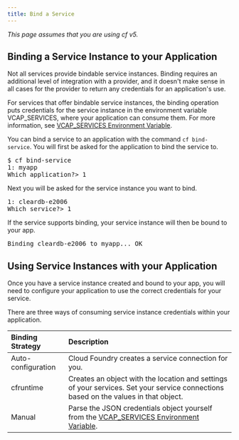 ```yaml
---
title: Bind a Service
---
```


_This page assumes that you are using cf v5._

## <a id='binding'></a>Binding a Service Instance to your Application ##

Not all services provide bindable service instances. 
Binding requires an additional level of integration with a provider, and it 
doesn't make sense in all cases for the provider to return any credentials for 
an application's use.

For services that offer bindable service instances, the binding operation puts 
credentials for the service instance in the environment variable VCAP\_SERVICES, 
where your application can consume them. 
For more information, see [VCAP\_SERVICES Environment 
Variable](../deploy-apps/environment-variable.html).

You can bind a service to an application with the command `cf bind-service`. 
You will first be asked for the application to bind the service to.

<pre class="terminal">
$ cf bind-service
1: myapp
Which application?> 1
</pre>

Next you will be asked for the service instance you want to bind.

<pre class="terminal">
1: cleardb-e2006
Which service?> 1
</pre>

If the service supports binding, your service instance will then be bound to 
your app.

<pre class="terminal">
Binding cleardb-e2006 to myapp... OK
</pre>

## <a id='using'></a>Using Service Instances with your Application ##

Once you have a service instance created and bound to your app, you will need to 
configure your application to use the correct credentials for your service.

There are three ways of consuming service instance credentials within your 
application.

| Binding Strategy     | Description                                                                                                                            |
| :------------------- | :--------------------                                                                                                                  |
| Auto-configuration | Cloud Foundry creates a service connection for you.                                                                |
| cfruntime            | Creates an object with the location and settings of your services. Set your service connections based on the values in that object.    |
| Manual               | Parse the JSON credentials object yourself from the [VCAP\_SERVICES Environment Variable](../deploy-apps/environment-variable.html). |

